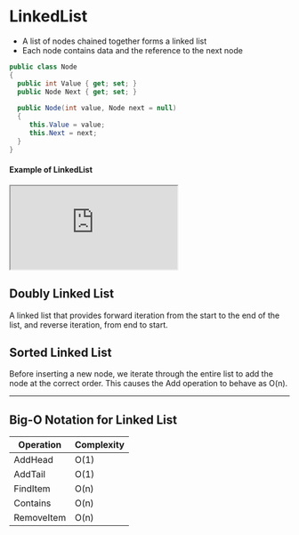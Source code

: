 # LinkedList

- A list of nodes chained together forms a linked list
- Each node contains data and the reference to the next node


```csharp
public class Node
{
  public int Value { get; set; }
  public Node Next { get; set; }
  
  public Node(int value, Node next = null)
  {
     this.Value = value;
     this.Next = next;
  }
}
```

#### Example of LinkedList
<iframe src="https://try.dot.net/?bufferId=linkedlist.cs&fromGist=306e4531f4a94bab44ebae258f9a9f93&canshowgithubpanel=true"> </iframe>



## Doubly Linked List
A linked list that provides forward iteration from the start to the end of the list, and reverse iteration, from end to start.

## Sorted Linked List
Before inserting a new node, we iterate through the entire list to add the node at the correct order. This causes the Add operation to behave as O(n).

---
## Big-O Notation for Linked List
| Operation  | Complexity |
| ---------- | ----- |
| AddHead    | O(1)  |
| AddTail    | O(1)  |
| FindItem   | O(n)  |
| Contains   | O(n)  |
| RemoveItem | O(n)  |